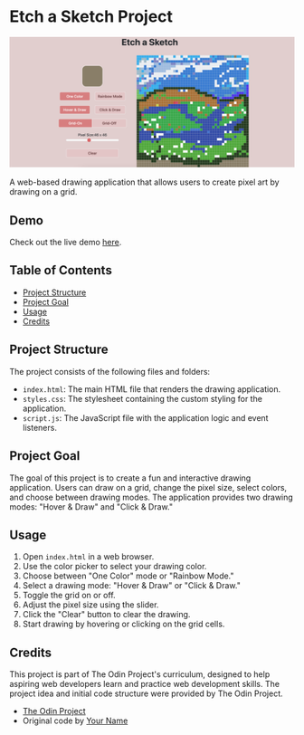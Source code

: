# Etch a Sketch Project

![Screenshot](./media/Demo%20Live.png)

A web-based drawing application that allows users to create pixel art by drawing on a grid.

## Demo

Check out the live demo [here](https://jd-r0driguez.github.io/etch-a-sketch/).

## Table of Contents

- [Project Structure](#project-structure)
- [Project Goal](#project-goal)
- [Usage](#usage)
- [Credits](#credits)

## Project Structure

The project consists of the following files and folders:

- `index.html`: The main HTML file that renders the drawing application.
- `styles.css`: The stylesheet containing the custom styling for the application.
- `script.js`: The JavaScript file with the application logic and event listeners.

## Project Goal

The goal of this project is to create a fun and interactive drawing application. Users can draw on a grid, change the pixel size, select colors, and choose between drawing modes. The application provides two drawing modes: "Hover & Draw" and "Click & Draw."

## Usage

1. Open `index.html` in a web browser.
2. Use the color picker to select your drawing color.
3. Choose between "One Color" mode or "Rainbow Mode."
4. Select a drawing mode: "Hover & Draw" or "Click & Draw."
5. Toggle the grid on or off.
6. Adjust the pixel size using the slider.
7. Click the "Clear" button to clear the drawing.
8. Start drawing by hovering or clicking on the grid cells.

## Credits

This project is part of The Odin Project's curriculum, designed to help aspiring web developers learn and practice web development skills. The project idea and initial code structure were provided by The Odin Project.

- [The Odin Project](https://www.theodinproject.com/)
- Original code by [Your Name](https://github.com/JD-R0driguez)
